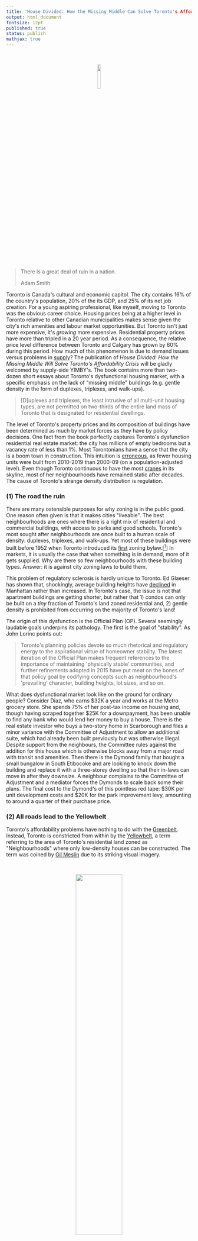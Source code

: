 ```yaml
---
title: 'House Divided: How the Missing Middle Can Solve Toronto's Affordability Crisis (Book Review)'
output: html_document
fontsize: 12pt
published: true
status: publish
mathjax: true
---
```


<br>
<p align="center"><img src="/figures/house_divided.jpg" width="13%"></p>
<br>

> There is a great deal of ruin in a nation.
>
> Adam Smith

Toronto is Canada's cultural and economic capitol. The city contains 16% of the country's population, 20% of the its GDP, and 25% of its net job creation. For a young aspiring professional, like myself, moving to Toronto was the obvious career choice. Housing prices being at a higher level in Toronto relative to other Canadian municipalities makes sense given the city's rich amenities and labour market opportunities. But Toronto isn't just more expensive, it's *growing* more expensive. Residential property prices have more than tripled in a 20 year period. As a consequence, the relative price level difference between Toronto and Calgary has grown by 60% during this period. How much of this phenomenon is due to demand issues versus problems in [supply](https://bioeconometrician.github.io/supplymatters)? The publication of *House Divided: How the Missing Middle Will Solve Toronto's Affordability Crisis* will be gladly welcomed by supply-side YIMBY's. The book contains more than two-dozen short essays about Toronto's dysfunctional housing market, with a specific emphasis on the lack of "missing middle" buildings (e.g. gentle density in the form of duplexes, triplexes, and walk-ups).

> [D]uplexes and triplexes, the least intrusive of all multi-unit housing types, are not permitted on two-thirds of the entire land mass of Toronto that is designated for residential dwellings. 

The level of Toronto's property prices and its composition of buildings have been determined as much by market forces as they have by policy decisions. One fact from the book perfectly captures Toronto's dysfunction residential real estate market: the city has millions of empty bedrooms but a vacancy rate of less than 1%. Most Torontonians have a sense that the city is a boom town in construction. This intuition is [erroneous](https://github.com/erikdrysdale/oped/blob/master/gg_starts.png), as fewer housing units were built from 2010-2019 than 2000-09 (on a population-adjusted level). Even though Toronto continuous to have the most [cranes](https://torontostoreys.com/toronto-q3-cranes-index/) in its skyline, most of her neighbourhoods have remained static after decades. The cause of Toronto's strange density distribution is regulation.

### (1) The road the ruin

There are many ostensible purposes for why zoning is in the public good. One reason often given is that it makes cities "liveable". The best neighbourhoods are ones where there is a right mix of residential and commercial buildings, with access to parks and good schools. Toronto's most sought after neighbourhoods are once built to a human scale of density: duplexes, triplexes, and walk-ups. Yet most of these buildings were built before 1952 when Toronto introduced its [first](https://torontopubliclibrary.typepad.com/trl/2015/12/a-brief-history-of-zoning-bylaws-in-toronto.html) zoning bylaw.[[^1]] In markets, it is usually the case that when something is in demand, more of it gets supplied. Why are there so few neighbourhoods with these building types. Answer: it is against city zoning laws to build them.

This problem of regulatory sclerosis is hardly unique to Toronto. Ed Glaeser has shown that, shockingly, average building heights have [declined](https://www.journals.uchicago.edu/doi/abs/10.1086/429979) in Manhattan rather than increased. In Toronto's case, the issue is not that apartment buildings are getting shorter, but rather that 1) condos can only be built on a *tiny* fraction of Toronto's land zoned residential and, 2) gentle density is prohibited from occurring on the majority of Toronto's land! 

The origin of this dysfunction is the Official Plan (OP). Several seemingly laudable goals underpins its pathology. The first is the goal of "stability". As John Lorinc points out:

> Toronto's planning policies devote so much rhetorical and regulatory energy to the aspirational virtue of homeowner stability. The latest iteration of the Official Plan makes frequent references to the importance of maintaining 'physically stable' communities, and further refinements adopted in 2015 have put meat on the bones of that policy goal by codifying concepts such as neighbourhood's 'prevailing' character, building heights, lot sizes, and so on. 

What does dysfunctional market look like on the ground for ordinary people? Consider Diaz, who earns $32K a year and works at the Metro grocery store. She spends 75% of her post-tax income on housing and, though having scraped together $25K for a downpayment, has been unable to find any bank who would lend her money to buy a house. There is the real estate investor who buys a two-story home in Scarborough and files a minor variance with the Committee of Adjustment to allow an additional suite, which had already been built previously but was otherwise illegal. Despite support from the neighbours, the Committee rules against the addition for this house which is otherwise blocks away from a major road with transit and amenities. Then there is the Dymond family that bought a small bungalow in South Etibocoke and are looking to knock down the building and replace it with a three-storey dwelling so that their in-laws can move in after they downsize. A neighbour complains to the Committee of Adjustment and a mediator forces the Dymonds to scale back some their plans. The final cost to the Dymond's of this pointless red tape: $30K per unit development costs and $20K for the park improvement levy, amounting to around a quarter of their purchase price. 


### (2) All roads lead to the Yellowbelt

Toronto's affordability problems have nothing to do with the [Greenbelt](https://en.wikipedia.org/wiki/Greenbelt_(Golden_Horseshoe)). Instead, Toronto is constricted from within by the [Yellowbelt](http://www.mapto.ca/maps/2017/3/4/the-yellow-belt), a term referring to the area of Toronto's residential land zoned as "Neighbourhoods" where only low-density houses can be constructed. The term was coined by [Gil Meslin](https://twitter.com/g_meslin/status/787043620406890496) due to its striking visual imagery.

<br>
<p align="center"><img src="/figures/yellowbelt.jpg" width="50%"></p>
<p align="center">You can build anywhere that isn't yellow</p>
<br>

The origins of the Yellowbelt go back to the Toronto Planning Board's 1966 [confidential](https://archive.org/details/proposalsfornewp00toro_0/page/n3/mode/2up) *Proposal for a New Plan for Toronto* which created three classifications: improvement areas (where the poor where), areas of private development (where high density development could occur), and areas of stability. It was the first document which stated that "*a firm commitment made ... that no basic changes through zoning or other public action which is not in keeping with the character of the area will be allowed for a period of ten years*."

While the Yellowbelt may be aesthetically pleasing to look at on a map, its has led to an ossified city with catastrophic consequences for affordability and urban life. One [horrifying](https://www.theglobeandmail.com/real-estate/toronto/torontos-low-rise-neighbourhoods-losing-density-as-overhousing-spreads/article38285466/) consequence of the Yellowbelt is that at least half of Toronto's neighbourhoods became less dense from 2006 to 2016. That's right: **half of Toronto's neighbourhoods lost population**. In this same ten year period, Toronto added almost 250K new residents, the population loss from her de-densifying neighbourhoods amounted to around 200K. As Alex Bozikovic points out in *Why Density Makes Great Places*, de-densification is most prominent in the suburban residences. But even areas in the downtown core like [Seaton Village](https://en.wikipedia.org/wiki/Seaton_Village) saw their populations shrink from 9,200 in 1971 to 5,600 today. As Anna Kramer put it in her essay *Inside and Outside*:

> This population loss in "stable" neighbourhoods works against all the intensification occurring in growth centres. 

De-densification is occurring because neighbourhoods which used to comprised of multigenerational households are shrinking. Most of these homes are owned by [Boomers](https://en.wikipedia.org/wiki/Baby_boomers) whose children have grown up and whose parents have passed away. The Yellowbelt ensures that, as in the case of the Dymond family, attempts to built multi-story homes to attract new occupants will be prevented. 

> While the demographics of these neighbourhoods have shifted dramatically, their built form has remained frozen in time. Across most of Toronto's suburban residential areas the city does not permit duplexes, triplexes, laneway houses, townhouses, small apartment buildings, shared houses - in fact, any of the categories of home that reflect Toronto's shift to smaller families. 

Kramer's essay also made a fascinating point about renovation expenditures. When I was an economist I noticed that renovation expenditure had become a larger share of residential housing investment over time. In the context of supply restriction which prevent housing types from transforming from low to gentle density, this makes sense.

> Would allowing denser development help? That is difficult to predict precisely. And yet homeowners are already pouring massive amounts of money into renovating their houses in neighbourhoods. If so much investment is going into essentially rebuilding neighbourhoods within the limitations of existing building envelops and footprints, why not add some more units while we're at it? 

The more you examine the numbers, the worse the picture becomes. The city of North York has a population of 656K but contains only 1,400 bachelor units in its entire housing stock as of [2019](https://www03.cmhc-schl.gc.ca/hmip-pimh/en/TableMapChart/Table?TableId=2.1.28.3&GeographyId=2270&GeographyTypeId=3&DisplayAs=Table&GeograghyName=Toronto#). A York University student with limited cash would be competing dozens, at best a couple hundred, apartment units the entire city. The entire City of Toronto encompasses 640 square kilometres of land, 50% of which is zoned residential. However, residential land is broken down into six zoning categories as the table shows below. 

<br>
<p align="center"><img src="/figures/zoning_designation.png" width="90%"></p>
<br>

A full 200 square kilometres of Toronto's residential land is zoned "RD" (or residential detached). Areas like Scarborough, East York, North York, and Etobicoke are all dominated by RD. Yet even the other designations are misleading. For example an area zoned RM may allow for fourplexes, but if there are no existing dense structures, then the "existing character" guidelines in the OP will often prevent even the simplest densification from occurring. The costs of the Yellowbelt is green. The suburban areas that prevent development from occurring have [double](https://onlinelibrary.wiley.com/doi/abs/10.1162/jie.2007.1220) the GHG emissions as do the neighbourhoods with pre-WWII building. 

### (3) History matters

The history of Toronto's hostility towards development draws from its puritanical and WASPy roots. The city's medical officer of Health Dr. Charles Hastings instigated the Toronto Council to pass a bylaw in 1912 to ban apartment's in residential neighbourhoods and to only be allowed on main streets. As the [famous](https://www.blogto.com/city/2014/01/a_brief_history_of_torontos_first_apartment_building) editorial line put it:

> It is a short-cut from the apartment house to the divorce court

The city's social conservationism even extended to affordable housing projects taken up by the Toronto Housing Company, which 'had the taint of charity'. Or consider this gem from *Toronto Daily Star* in 1907 bemoaning that *[I]n the apartment-hotel [the housewife] has absolutely nothing to do, and we all know who provides mischief for idle hands*, [[^X]] to Alderman A. J. Keeler's assertion that *If there is anything destructive of morality and home life it is the herding together of many families under one roof*.[[^Y]]

Gil Meslin does a good job in *A City of Houses* in connecting Toronto's historical antipathy towards density to modern regulations. The 1912 bylaw banning apartments from residential areas created the political legitimacy that "stability" was a valid public policy goal. The 1966 plan talked about "specific areas of stability" while the 1999 Official Plan talked about "reinforcing and enhancing the established physical character," and plus ca change, the 2019 OP talks about "Development... will respect and reinforce the existing physical character of a neighbourhood".  

> Toronto has a long history of antipathy toward apartments. In the years around 1900, when Toronto prided itself on being 'A City of Houses', the arrival of apartments prompted serious pushback from local leaders.
> 
> The language of "stability" and "character" has been used to exclude walk-up apartments and other forms of neighbouhood-scale multi-residential housing from low-rise residential areas for nearly five decades, illustrating how the 1912 prohibition of walk-up apartments on established residential streets has carried over to the present day.

### (4) The political economy

Boomer's have perfected the art of kicking away the ladder. They were happy for full-throated capitalism with the Thatcher and Reagan revolutions but have, unconsciously or not, to support policies that enrich themselves at great expense to society. 

Precedents for radical action exist. After WWII a federal wartime order overrode all local zoning restrictions. 

Ed Jackson discusses the *War of the Rosedales* between the powerful local rate payers associations and how they vociferously fought against any apartments going up in their neighbourhood. Basically no gentle density has been added to the area since the 1950s.

The problem is so bad that I found myself sympathetic to authors, like Ana Teresa Portillo and Mercedes Sharpe Zayas, who in their *Urban Legend* piece give sociological analysis of what stable neighbourhoods mean.

> The notion of 'cleansing' a neighbourhood speaks to a white spatial imagination that dreams of a fictional space where stability, stratified wealth, and modern aesthetics coalesce and become understood as a beautification project.

Of course I would never make such a statement myself but I know what they mean! 

Most of the authors could not be described as market urbanists, but their is much sympathy between the camps. Lorinc cites the fact that supply can have an impact on prices, as given evidence by the case of Seattle in 2018, despite the hot labour market and economy. 

https://www.vancourier.com/real-estate/opinion-how-seattle-reversed-its-rental-housing-crisis-1.23362023
https://www.seattletimes.com/business/real-estate/free-amazon-echo-2-months-free-rent-2500-gift-cards-seattle-apartment-glut-gives-renters-freebies/
https://dailyhive.com/vancouver/seattle-rental-housing-market-january-2019

### The Spadina Gardens

I loved Emma Abramowicz story about the Hawes brothers' attempt to build an apartment building at Spadina and Lowther in 1905. Though more than 100 years old, the protagonists and their incentives perfectly capture the issues of Toronto of today. The Hawes', like most developers, were ruthless capitalists. They allowed the local residents to try to buy them out at an inflated price while they surreptitiously bought a lot at the south-east side of the intersection. Their neighbours were the elites of the city and thus were able to martial political pressure against them. This included the City Architect who was concerned that an overhanging bay window would encroach into the public realm by eighteen inches and worried that "there is not telling where we will stop if we let this go". The Hawes' project was stalled while they waited for building permits to be granted by the City Architect's office. The Board of Control recommended a stop-work injunction and the city even cut off the property's water supply. Yet the Hawes' brother would ultimately be successful after appealing the case to Ontario's High Court of Justice. Once again local shenanigans can only be stopped by a higher authority.

There is a debate amongst economists about whether the rate of productivity growth has hit a period of "secular stagnation". For example technologies seem increasingly difficult to create and have fringe benefits. Yet one untapped source economic growth and human flourishing isn't just a piece of low hanging fruit it's practically dangling in front of our faces but is inedible because of political constraints. 

Daniel Rotsztain has a lovely little chapter, *The Mid-Rises of Metropolitan Toronto* where he includes sketches of mid-rise buildings that are unique for their environment. There is 135 Sammon Avenue, three-story building found on a street where the other houses are are single-family detached showing how easily such structures could integrated themselves in the Yellow Belt. 

<br>
<p align="center"><img src="/figures/sammon_ave.png" width="59%"></p>
<p align="center">A sketch of gentle density by Daniel Rotsztain</p>
<br>


* * *

[^1]: Although to be clear, Toronto has had a history of economically deleterious urban policies before 1952. 

[^X]: Page 18. (1907, Sep 07). Toronto Daily Star (1900-1971) Retrieved from https://ezproxy.torontopubliclibrary.ca/login?url=https://www-proquest-com.ezproxy.torontopubliclibrary.ca/docview/1431552827?accountid=14369 

[^Y]: Page 7. (1907, Mar 08). Toronto Daily Star (1900-1971) Retrieved from https://ezproxy.torontopubliclibrary.ca/login?url=https://www-proquest-com.ezproxy.torontopubliclibrary.ca/docview/1430650535?accountid=14369

